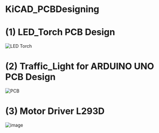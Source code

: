 # KiCAD_PCBDesigning
# (1) LED_Torch PCB Design
![LED Torch](https://github.com/Prerak8880/KiCAD_PCBDesigning/assets/96664052/6596db36-8815-4f0e-b2b9-66b510286ceb)

# (2) Traffic_Light for ARDUINO UNO PCB Design
![PCB](https://github.com/Prerak8880/KiCAD_PCBDesigning/assets/96664052/9834ef2a-d086-4914-9f29-6f2abe9fa4c3)

# (3) Motor Driver L293D
![image](https://github.com/Prerak8880/KiCAD_PCBDesigning/assets/96664052/cf7c0607-64f7-4ac6-b968-1e2b801001e9)

